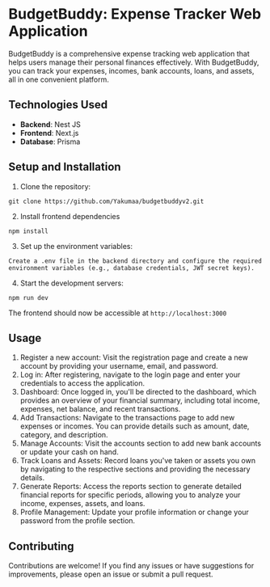 # BudgetBuddy: Expense Tracker Web Application

BudgetBuddy is a comprehensive expense tracking web application that helps users manage their personal finances effectively. With BudgetBuddy, you can track your expenses, incomes, bank accounts, loans, and assets, all in one convenient platform.

## Technologies Used

- **Backend**: Nest JS
- **Frontend**: Next.js
- **Database**: Prisma

## Setup and Installation

1. Clone the repository:
```
git clone https://github.com/Yakumaa/budgetbuddyv2.git
```

2. Install frontend dependencies
```
npm install
```

3. Set up the environment variables:
```
Create a .env file in the backend directory and configure the required environment variables (e.g., database credentials, JWT secret keys).
```

4. Start the development servers:
```
npm run dev
```

The frontend should now be accessible at `http://localhost:3000`

## Usage

1. Register a new account: Visit the registration page and create a new account by providing your username, email, and password.
2. Log in: After registering, navigate to the login page and enter your credentials to access the application.
3. Dashboard: Once logged in, you'll be directed to the dashboard, which provides an overview of your financial summary, including total income, expenses, net balance, and recent transactions.
4. Add Transactions: Navigate to the transactions page to add new expenses or incomes. You can provide details such as amount, date, category, and description.
5. Manage Accounts: Visit the accounts section to add new bank accounts or update your cash on hand.
6. Track Loans and Assets: Record loans you've taken or assets you own by navigating to the respective sections and providing the necessary details.
7. Generate Reports: Access the reports section to generate detailed financial reports for specific periods, allowing you to analyze your income, expenses, assets, and loans.
8. Profile Management: Update your profile information or change your password from the profile section.

## Contributing

Contributions are welcome! If you find any issues or have suggestions for improvements, please open an issue or submit a pull request.